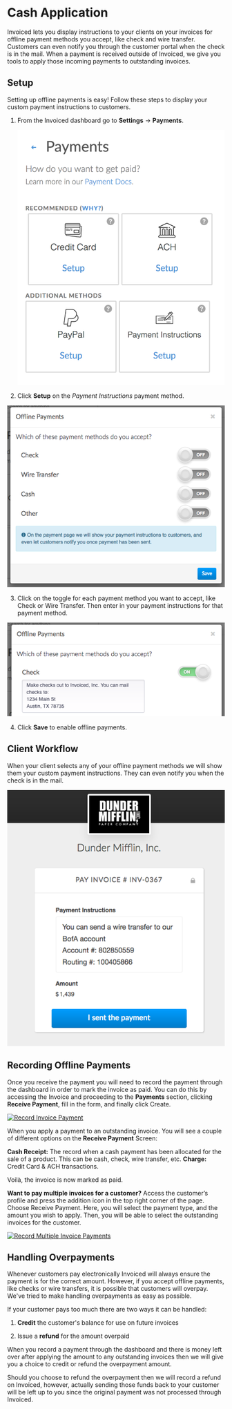 # Cash Application

Invoiced lets you display instructions to your clients on your invoices for offline payment methods you accept, like check and wire transfer. Customers can even notify you through the customer portal when the check is in the mail. When a payment is received outside of Invoiced, we give you tools to apply those incoming payments to outstanding invoices.

## Setup

Setting up offline payments is easy! Follow these steps to display your custom payment instructions to customers.

1. From the Invoiced dashboard go to **Settings** &rarr; **Payments**.

   [![Payment Settings](../img/payment-settings.png)](../img/payment-settings.png)

2. Click **Setup** on the *Payment Instructions* payment method.

  [![Payment Instructions Setup](../img/offline-payments-setup.png)](../img/offline-payments-setup.png)

3. Click on the toggle for each payment method you want to accept, like Check or Wire Transfer. Then enter in your payment instructions for that payment method.

  [![Check Payment Instructions](../img/offline-payments-setup-2.png)](../img/offline-payments-setup-2.png)

4. Click **Save** to enable offline payments.

## Client Workflow

When your client selects any of your offline payment methods we will show them your custom payment instructions. They can even notify you when the check is in the mail.

[![Pay invoice with check](../img/pay-invoice-offline.png)](../img/pay-invoice-offline.png)

## Recording Offline Payments

Once you receive the payment you will need to record the payment through the dashboard in order to mark the invoice as paid. You can do this by accessing the Invoice and proceeding to the **Payments** section, clicking **Receive Payment**, fill in the form, and finally click Create. 

[![Record Invoice Payment](/docs/img/receiving-payment.gif)](/docs/img/receiving-payment.gif)

When you apply a payment to an outstanding invoice. You will see a couple of different options on the **Receive Payment** Screen:

**Cash Receipt:** The record when a cash payment has been allocated for the sale of a product. This can be cash, check, wire transfer, etc. 
**Charge:** Credit Card & ACH transactions. 

Voilà, the invoice is now marked as paid.

**Want to pay multiple invoices for a customer?** Access the customer’s profile and press the addition icon in the top right corner of the page. Choose Receive Payment. Here, you will select the payment type, and the amount you wish to apply. Then, you will be able to select the outstanding invoices for the customer. 

[![Record Multiple Invoice Payments](/docs/img/receive-multiple.gif)](/docs/img/receive-multiple.gif)


## Handling Overpayments

Whenever customers pay electronically Invoiced will always ensure the payment is for the correct amount. However, if you accept offline payments, like checks or wire transfers, it is possible that customers will overpay. We've tried to make handling overpayments as easy as possible.

If your customer pays too much there are two ways it can be handled:

1. **Credit** the customer's balance for use on future invoices

2. Issue a **refund** for the amount overpaid

When you record a payment through the dashboard and there is money left over after applying the amount to any outstanding invoices then we will give you a choice to credit or refund the overpayment amount.

Should you choose to refund the overpayment then we will record a refund on Invoiced, however, actually sending those funds back to your customer will be left up to you since the original payment was not processed through Invoiced.